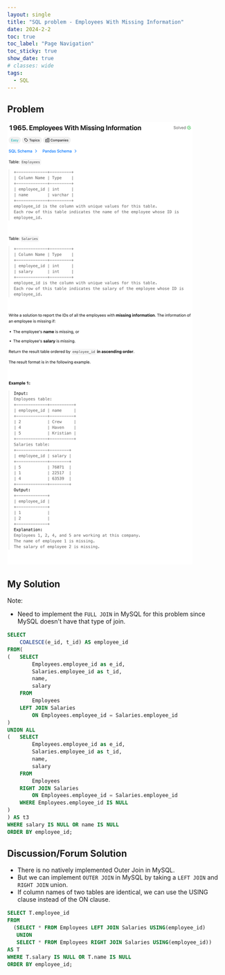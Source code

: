 ```yaml
---
layout: single
title: "SQL problem - Employees With Missing Information"
date: 2024-2-2
toc: true
toc_label: "Page Navigation"
toc_sticky: true
show_date: true
# classes: wide
tags:
  - SQL
---
```


## Problem

![problem-1965](/assets/images/2024-02-02_16-28-33-employees-with-missing-information.png)

## My Solution

Note:

- Need to implement the `FULL JOIN` in MySQL for this problem since MySQL doesn't have that type of join.

```sql
SELECT
    COALESCE(e_id, t_id) AS employee_id
FROM(
(   SELECT
        Employees.employee_id as e_id,
        Salaries.employee_id as t_id,
        name,
        salary
    FROM
        Employees
    LEFT JOIN Salaries
        ON Employees.employee_id = Salaries.employee_id
)
UNION ALL
(   SELECT
        Employees.employee_id as e_id,
        Salaries.employee_id as t_id,
        name,
        salary
    FROM
        Employees
    RIGHT JOIN Salaries
        ON Employees.employee_id = Salaries.employee_id
    WHERE Employees.employee_id IS NULL
)
) AS t3
WHERE salary IS NULL OR name IS NULL
ORDER BY employee_id;
```

## Discussion/Forum Solution

- There is no natively implemented Outer Join in MySQL.
- But we can implement `OUTER JOIN` in MySQL by taking a `LEFT JOIN` and `RIGHT JOIN` union.
- If column names of two tables are identical, we can use the USING clause instead of the ON clause.

```sql
SELECT T.employee_id
FROM  
  (SELECT * FROM Employees LEFT JOIN Salaries USING(employee_id)
   UNION 
   SELECT * FROM Employees RIGHT JOIN Salaries USING(employee_id))
AS T
WHERE T.salary IS NULL OR T.name IS NULL
ORDER BY employee_id;
```